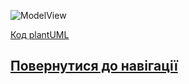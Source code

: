 ![ModelView](http://www.plantuml.com/plantuml/proxy?idx=0&src=https://raw.githubusercontent.com/teramont/databaseQuestioning/master/Information/Diagrams/ERM/ERMv2.pu)


[Код plantUML](https://github.com/teramont/databaseQuestioning/blob/master/Information/Diagrams/ERM/ERMv2.pu)
## [Повернутися до навігації](https://github.com/teramont/databaseQuestioning/blob/master/Information/navigation.md)
